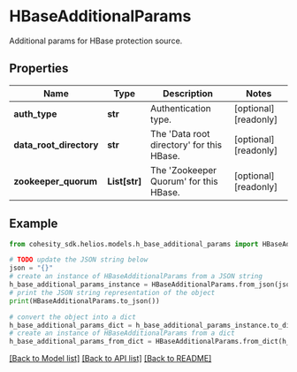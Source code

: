 # HBaseAdditionalParams

Additional params for HBase protection source.

## Properties

Name | Type | Description | Notes
------------ | ------------- | ------------- | -------------
**auth_type** | **str** | Authentication type. | [optional] [readonly] 
**data_root_directory** | **str** | The &#39;Data root directory&#39; for this HBase. | [optional] [readonly] 
**zookeeper_quorum** | **List[str]** | The &#39;Zookeeper Quorum&#39; for this HBase. | [optional] [readonly] 

## Example

```python
from cohesity_sdk.helios.models.h_base_additional_params import HBaseAdditionalParams

# TODO update the JSON string below
json = "{}"
# create an instance of HBaseAdditionalParams from a JSON string
h_base_additional_params_instance = HBaseAdditionalParams.from_json(json)
# print the JSON string representation of the object
print(HBaseAdditionalParams.to_json())

# convert the object into a dict
h_base_additional_params_dict = h_base_additional_params_instance.to_dict()
# create an instance of HBaseAdditionalParams from a dict
h_base_additional_params_from_dict = HBaseAdditionalParams.from_dict(h_base_additional_params_dict)
```
[[Back to Model list]](../README.md#documentation-for-models) [[Back to API list]](../README.md#documentation-for-api-endpoints) [[Back to README]](../README.md)


